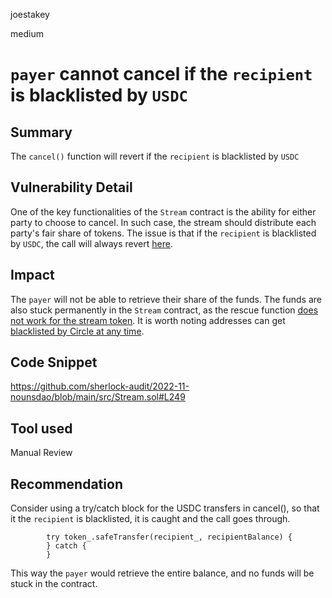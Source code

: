 joestakey

medium

# `payer` cannot cancel if the `recipient` is blacklisted by `USDC`

## Summary
The `cancel()` function will revert if the `recipient` is blacklisted by `USDC`

## Vulnerability Detail
One of the key functionalities of the `Stream` contract is the ability for either party to choose to cancel.
In such case, the stream should distribute each party's fair share of tokens.
The issue is that if the `recipient` is blacklisted by `USDC`, the call will always revert [here](https://github.com/sherlock-audit/2022-11-nounsdao/blob/main/src/Stream.sol#L249). 

## Impact
The `payer` will not be able to retrieve their share of the funds. The funds are also stuck permanently in the `Stream` contract, as the rescue function [does not work for the stream token](https://github.com/sherlock-audit/2022-11-nounsdao/blob/main/src/Stream.sol#L269).
It is worth noting addresses can get [blacklisted by Circle at any time](https://cryptoslate.com/circle-blacklists-all-tornado-cash-eth-addresses-effectively-freezing-usdc/).

## Code Snippet
https://github.com/sherlock-audit/2022-11-nounsdao/blob/main/src/Stream.sol#L249

## Tool used
Manual Review

## Recommendation
Consider using a try/catch block for the USDC transfers in cancel(), so that it the `recipient` is blacklisted, it is caught and the call goes through.

```solidity
        try token_.safeTransfer(recipient_, recipientBalance) {
        } catch {
        }
```
This way the `payer` would retrieve the entire balance, and no funds will be stuck in the contract.